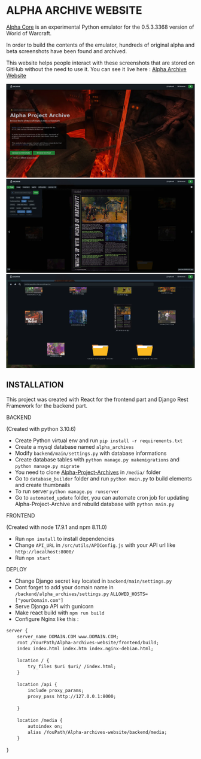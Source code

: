 ALPHA ARCHIVE WEBSITE
===================



[Alpha Core](https://github.com/The-Alpha-Project) is an experimental Python emulator for the 0.5.3.3368 version of World of Warcraft.

In order to build the contents of the emulator, hundreds of original alpha and beta screenshots have been found and archived.

This website helps people interact with these screenshots that are stored on GitHub without the need to use it. You can see it live here : [Alpha Archive Website](https://archive.thealphaproject.eu/)


![](presentation1.webp)
![](presentation2.webp)
![](presentation3.webp)






INSTALLATION
------------

This project was created with React for the frontend part and Django Rest Framework for the backend part. 

BACKEND 

(Created with python 3.10.6)

- Create Python virtual env and run ```pip install -r requirements.txt```
- Create a mysql database named ```alpha_archives```
- Modify `backend/main/settings.py` with database informations
- Create database tables with ```python manage.py makemigrations``` and ```python manage.py migrate```
- You need to clone [Alpha-Project-Archives](https://github.com/The-Alpha-Project/Alpha-Project-Archive) in ```/media/``` folder
- Go to ```database_builder``` folder and run ```python main.py``` to build elements and create thumbnails
- To run server ```python manage.py runserver```
- Go to ```automated_update``` folder, you can automate cron job for updating Alpha-Project-Archive and rebuild database with ```python main.py```

FRONTEND

(Created with node 17.9.1 and npm 8.11.0)

- Run ```npm install``` to install dependencies
- Change ```API_URL``` in ```/src/utils/APIConfig.js``` with your API url like ```http://localhost:8000/```
- Run ```npm start```


DEPLOY

- Change Django secret key located in `backend/main/settings.py`
- Dont forget to add your domain name in ```/backend/alpha_archives/settings.py```  ```ALLOWED_HOSTS=["yourDomain.com"]```
- Serve Django API with gunicorn
- Make react build with ```npm run build```
- Configure Nginx like this : 

```
server {
    server_name DOMAIN.COM www.DOMAIN.COM;
    root /YourPath/Alpha-archives-website/frontend/build;
    index index.html index.htm index.nginx-debian.html;

    location / {
        try_files $uri $uri/ /index.html;
    }

    location /api {
        include proxy_params;
        proxy_pass http://127.0.0.1:8000;

    }

    location /media {
        autoindex on;
        alias /YouPath/Alpha-archives-website/backend/media;
    }

}
```
